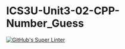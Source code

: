 # ICS3U-Unit3-02-CPP-Number_Guess

[![GitHub's Super Linter](https://github.com/Rodas-Nega1/ICS3U-Unit3-02-CPP-Number_Guess/workflows/GitHub's%20Super%20Linter/badge.svg)](https://github.com/Rodas-Nega1/ICS3U-Unit3-02-CPP-Number_Guess/actions)
